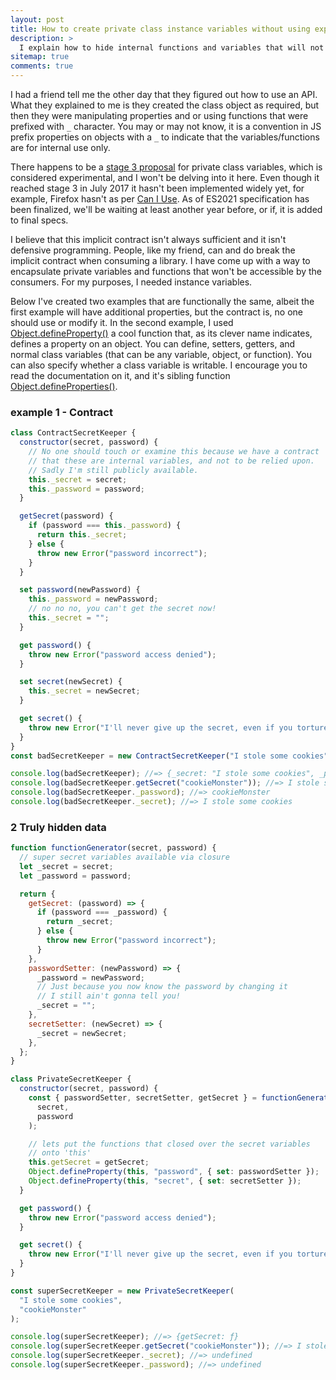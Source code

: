 ```yaml
---
layout: post
title: How to create private class instance variables without using experimental features in Javascript.
description: >
  I explain how to hide internal functions and variables that will not be available by the consumer
sitemap: true
comments: true
---
```


I had a friend tell me the other day that they figured out how to use an API.
What they explained to me is they created the class object as required, but then
they were manipulating properties and or using functions that were prefixed
with `_` character. You may or may not know, it is a convention in JS prefix
properties on objects with a `_` to indicate that the variables/functions are
for internal use only.

There happens to be a [stage 3 proposal](https://developer.mozilla.org/en-US/docs/Web/JavaScript/Reference/Classes/Private_class_fields) for private class variables, which is considered experimental, and I won't be delving into it here. Even
though it reached stage 3 in July 2017 it hasn't been implemented widely yet,
for example, Firefox hasn't as per [Can I Use](https://caniuse.com/mdn-javascript_classes_private_class_fields).
As of ES2021 specification has been finalized, we'll be waiting at least another
year before, or if, it is added to final specs.

I believe that this implicit contract isn't always sufficient and it isn't
defensive programming. People, like my friend, can and do break the implicit
contract when consuming a library. I have come up with a way to encapsulate
private variables and functions that won't be accessible by the consumers.
For my purposes, I needed instance variables.

Below I've created two examples that are functionally the same, albeit the first
example will have additional properties, but the contract is, no one should use
or modify it. In the second example, I used [Object.defineProperty()](https://developer.mozilla.org/en-US/docs/Web/JavaScript/Reference/Global_Objects/Object/defineProperty) a cool function that, as its clever name indicates, defines a
property on an object. You can define, setters, getters, and normal class
variables (that can be any variable, object, or function). You can also specify
whether a class variable is writable. I encourage you to read the documentation on it, and it's sibling function [Object.defineProperties()](https://developer.mozilla.org/en-US/docs/Web/JavaScript/Reference/Global_Objects/Object/defineProperties).


### example 1 - Contract

```js
class ContractSecretKeeper {
  constructor(secret, password) {
    // No one should touch or examine this because we have a contract
    // that these are internal variables, and not to be relied upon.
    // Sadly I'm still publicly available.
    this._secret = secret;
    this._password = password;
  }

  getSecret(password) {
    if (password === this._password) {
      return this._secret;
    } else {
      throw new Error("password incorrect");
    }
  }

  set password(newPassword) {
    this._password = newPassword;
    // no no no, you can't get the secret now!
    this._secret = "";
  }

  get password() {
    throw new Error("password access denied");
  }

  set secret(newSecret) {
    this._secret = newSecret;
  }

  get secret() {
    throw new Error("I'll never give up the secret, even if you torture me");
  }
}
const badSecretKeeper = new ContractSecretKeeper("I stole some cookies", "cookieMonster");

console.log(badSecretKeeper); //=> {_secret: "I stole some cookies", _password: "cookieMonster"}
console.log(badSecretKeeper.getSecret("cookieMonster")); //=> I stole some cookies
console.log(badSecretKeeper._password); //=> cookieMonster
console.log(badSecretKeeper._secret); //=> I stole some cookies
```

### 2 Truly hidden data

```js
function functionGenerator(secret, password) {
  // super secret variables available via closure
  let _secret = secret;
  let _password = password;

  return {
    getSecret: (password) => {
      if (password === _password) {
        return _secret;
      } else {
        throw new Error("password incorrect");
      }
    },
    passwordSetter: (newPassword) => {
      _password = newPassword;
      // Just because you now know the password by changing it
      // I still ain't gonna tell you!
      _secret = "";
    },
    secretSetter: (newSecret) => {
      _secret = newSecret;
    },
  };
}

class PrivateSecretKeeper {
  constructor(secret, password) {
    const { passwordSetter, secretSetter, getSecret } = functionGenerator(
      secret,
      password
    );

    // lets put the functions that closed over the secret variables
    // onto 'this'
    this.getSecret = getSecret;
    Object.defineProperty(this, "password", { set: passwordSetter });
    Object.defineProperty(this, "secret", { set: secretSetter });
  }

  get password() {
    throw new Error("password access denied");
  }

  get secret() {
    throw new Error("I'll never give up the secret, even if you torture me");
  }
}

const superSecretKeeper = new PrivateSecretKeeper(
  "I stole some cookies",
  "cookieMonster"
);

console.log(superSecretKeeper); //=> {getSecret: ƒ}
console.log(superSecretKeeper.getSecret("cookieMonster")); //=> I stole some cookies
console.log(superSecretKeeper._secret); //=> undefined
console.log(superSecretKeeper._password); //=> undefined
```
